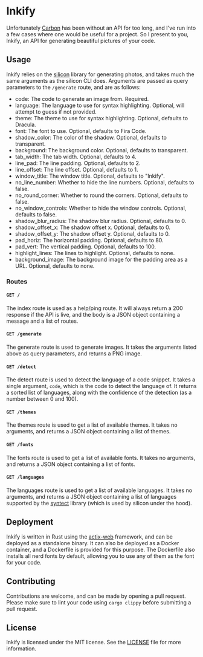 # Inkify

Unfortunately [Carbon](https://carbon.now.sh) has been without an API for too long, and I've run into a few cases where one would be useful for a project. So I present to you, Inkify, an API for generating beautiful pictures of your code.

## Usage

Inkify relies on the [silicon](https://github.com/Aloxaf/silicon) library for generating photos, and takes much the same arguments as the silicon CLI does. Arguments are passed as query parameters to the `/generate` route, and are as follows:

- code: The code to generate an image from. Required.
- language: The language to use for syntax highlighting. Optional, will attempt to guess if not provided.
- theme: The theme to use for syntax highlighting. Optional, defaults to Dracula.
- font: The font to use. Optional, defaults to Fira Code.
- shadow_color: The color of the shadow. Optional, defaults to transparent.
- background: The background color. Optional, defaults to transparent.
- tab_width: The tab width. Optional, defaults to 4.
- line_pad: The line padding. Optional, defaults to 2.
- line_offset: The line offset. Optional, defaults to 1.
- window_title: The window title. Optional, defaults to \"Inkify\".
- no_line_number: Whether to hide the line numbers. Optional, defaults to false.
- no_round_corner: Whether to round the corners. Optional, defaults to false.
- no_window_controls: Whether to hide the window controls. Optional, defaults to false.
- shadow_blur_radius: The shadow blur radius. Optional, defaults to 0.
- shadow_offset_x: The shadow offset x. Optional, defaults to 0.
- shadow_offset_y: The shadow offset y. Optional, defaults to 0.
- pad_horiz: The horizontal padding. Optional, defaults to 80.
- pad_vert: The vertical padding. Optional, defaults to 100.
- highlight_lines: The lines to highlight. Optional, defaults to none.
- background_image: The background image for the padding area as a URL. Optional, defaults to none.

### Routes

#### `GET /`

The index route is used as a help/ping route. It will always return a 200 response if the API is live, and the body is a JSON object containing a message and a list of routes.

#### `GET /generate`

The generate route is used to generate images. It takes the arguments listed above as query parameters, and returns a PNG image.

#### `GET /detect`

The detect route is used to detect the language of a code snippet. It takes a single argument, `code`, which is the code to detect the language of. It returns a sorted list of languages, along with the confidence of the detection (as a number between 0 and 100).

#### `GET /themes`

The themes route is used to get a list of available themes. It takes no arguments, and returns a JSON object containing a list of themes.

#### `GET /fonts`

The fonts route is used to get a list of available fonts. It takes no arguments, and returns a JSON object containing a list of fonts.

#### `GET /languages`

The languages route is used to get a list of available languages. It takes no arguments, and returns a JSON object containing a list of languages supported by the [syntect](https://github.com/trishume/syntect) library (which is used by silicon under the hood).

## Deployment

Inkify is written in Rust using the [actix-web](https://actix.rs) framework, and can be deployed as a standalone binary. It can also be deployed as a Docker container, and a Dockerfile is provided for this purpose. The Dockerfile also installs all nerd fonts by default, allowing you to use any of them as the font for your code.

## Contributing

Contributions are welcome, and can be made by opening a pull request. Please make sure to lint your code using `cargo clippy` before submitting a pull request.

## License

Inkify is licensed under the MIT license. See the [LICENSE](LICENSE) file for more information.
